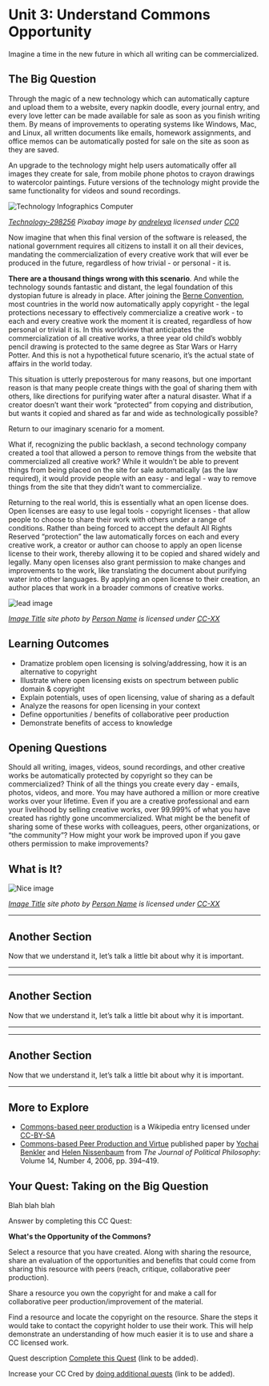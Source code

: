 # Unit 3: Understand Commons Opportunity

Imagine a time in the new future in which all writing can be commercialized. 

## The Big Question

Through the magic of a new technology which can automatically capture and upload them to a website, every napkin doodle, every journal entry, and every love letter can be made available for sale as soon as you finish writing them. By means of improvements to operating systems like Windows, Mac, and Linux, all written documents like emails, homework assignments, and office memos can be automatically posted for sale on the site as soon as they are saved. 

An upgrade to the technology might help users automatically offer all images they create for sale, from mobile phone photos to crayon drawings to watercolor paintings. Future versions of the technology might provide the same functionality for videos and sound recordings. 

![Technology Infographics Computer](https://github.com/creativecommons/cc-cert-map/blob/master/img/core/future-scanner.png "graphic of futuristic computer interface")

*[Technology-298256](https://pixabay.com/en/technology-informatics-computers-298256/) Pixabay image by [andreleya](https://pixabay.com/en/users/andrelyra-201440/) licensed under [CC0](https://creativecommons.org/publicdomain/zero/1.0/)*

Now imagine that when this final version of the software is released, the national government requires all citizens to install it on all their devices, mandating the commercialization of every creative work that will ever be produced in the future, regardless of how trivial - or personal - it is. 


**There are a thousand things wrong with this scenario**. And while the technology sounds fantastic and distant, the legal foundation of this dystopian future is already in place. After joining the [Berne Convention](https://wikipedia.org/wiki/Berne_Convention), most countries in the world now automatically apply copyright - the legal protections necessary to effectively commercialize a creative work - to each and every creative work the moment it is created, regardless of how personal or trivial it is. In this worldview that anticipates the commercialization of all creative works, a three year old child’s wobbly pencil drawing is protected to the same degree as Star Wars or Harry Potter. And this is not a hypothetical future scenario, it’s the actual state of affairs in the world today. 


This situation is utterly preposterous for many reasons, but one important reason is that many people create things with the goal of sharing them with others, like directions for purifying water after a natural disaster. What if a creator doesn’t want their work “protected” from copying and distribution, but wants it copied and shared as far and wide as technologically possible?   


Return to our imaginary scenario for a moment. 

What if, recognizing the public backlash, a second technology company created a tool that allowed a person to remove things from the website that commercialized all creative work? While it wouldn’t be able to prevent things from being placed on the site for sale automatically (as the law required), it would provide people with an easy - and legal - way to remove things from the site that they didn’t want to commercialize.


Returning to the real world, this is essentially what an open license does. Open licenses are easy to use legal tools - copyright licenses - that allow people to choose to share their work with others under a range of conditions. Rather than being forced to accept the default All Rights Reserved “protection” the law automatically forces on each and every creative work, a creator or author can choose to apply an open license license to their work, thereby allowing it to be copied and shared widely and legally. Many open licenses also grant permission to make changes and improvements to the work, like translating the document about purifying water into other languages. By applying an open license to their creation, an author places that work in a broader commons of creative works. 


![lead image](https://github.com/creativecommons/cc-cert-map/blob/master/img/core/image-placeholder.png "Lead Image")

*[Image Title](http://image.link) site photo by [Person Name](http://person.link)  is licensed under [CC-XX](http://creativecommons/org/licenselink)*


## Learning Outcomes
* Dramatize problem open licensing is solving/addressing, how it is an alternative to copyright
* Illustrate where open licensing exists on spectrum between public domain & copyright
* Explain potentials, uses of open licensing, value of sharing as a default
* Analyze the reasons for open licensing in your context
* Define opportunities / benefits of collaborative peer production
* Demonstrate benefits of access to knowledge


## Opening Questions

Should all writing, images, videos, sound recordings, and other creative works be automatically protected by copyright so they can be commercialized? Think of all the things you create every day - emails, photos, videos, and more. You may have authored a million or more creative works over your lifetime. Even if you are a creative professional and earn your livelihood by selling creative works, over 99.999% of what you have created has rightly gone uncommercialized. What might be the benefit of sharing some of these works with colleagues, peers, other organizations, or “the community”? How might your work be improved upon if you gave others permission to make improvements?

  
## What is It?

![Nice image](https://github.com/creativecommons/cc-cert-map/blob/master/img/core/image-placeholder.png "Nice Image")

*[Image Title](http://image.link) site photo by [Person Name](http://person.link)  is licensed under [CC-XX](http://creativecommons/org/licenselink)*





---
  
## Another Section

Now that we understand it, let’s talk a little bit about why it is important.


---

---
  
## Another Section

Now that we understand it, let’s talk a little bit about why it is important.


---

---
  
## Another Section

Now that we understand it, let’s talk a little bit about why it is important.


---


## More to Explore




* [Commons-based peer production](https://en.wikipedia.org/wiki/Commons-based_peer_production) is a Wikipedia entry licensed under [CC-BY-SA](http://creativecommons.org/licenses/by-sa/3.0/)
* [Commons-based Peer Production and Virtue](https://www.nyu.edu/projects/nissenbaum/papers/jopp_235.pdf) published paper  by [Yochai Benkler](http://benkler.org) and [Helen Nissenbaum](http://www.nyu.edu/projects/nissenbaum/) from *The Journal of Political Philosophy*: Volume 14, Number 4, 2006, pp. 394–419.


  
## Your Quest: Taking on the Big Question

Blah blah blah

Answer by completing this CC Quest:

**What's the Opportunity of the Commons?**

Select a resource that you have created. Along with sharing the resource, share an evaluation of the opportunities and benefits that could come from sharing this resource with peers (reach, critique, collaborative peer production).

Share a resource you own the copyright for and make a call for collaborative peer production/improvement of the material. 

Find a resource and locate the copyright on the resource. Share the steps it would take to contact the copyright holder to use their work. This will help demonstrate an understanding of how much easier it is to use and share a CC licensed work.


Quest description [Complete this Quest](http://quests.creativecommons.org/) (link to be added).

Increase your CC Cred by [doing additional quests](http://quests.creativecommons.org/) (link to be added).

